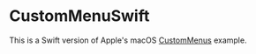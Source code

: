 # CustomMenuSwift
This is a Swift version of Apple's macOS [CustomMenus](https://developer.apple.com/library/content/samplecode/CustomMenus/Introduction/Intro.html) example.


